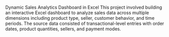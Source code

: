 Dynamic Sales Analytics Dashboard in Excel
This project involved building an interactive Excel dashboard to analyze sales data across multiple dimensions including product type, seller, customer behavior, and time periods. The source data consisted of transactional-level entries with order dates, product quantities, sellers, and payment modes.
